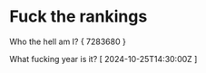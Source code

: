 # Fuck the rankings

Who the hell am I?
{ 7283680 }

What fucking year is it?
[ 2024-10-25T14:30:00Z ]
